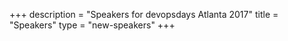 +++
description = "Speakers for devopsdays Atlanta 2017"
title = "Speakers"
type = "new-speakers"
+++